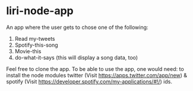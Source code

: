# liri-node-app

An app where the user gets to chose one of the following:
1. Read my-tweets
2. Spotify-this-song
3. Movie-this
4. do-what-it-says (this will display a song data, too)

Feel free to clone the app. To be able to use the app, one would need:
 to install the node modules
twitter (Visit https://apps.twitter.com/app/new) & 
spotify (Visit https://developer.spotify.com/my-applications/#!/) ids. 
